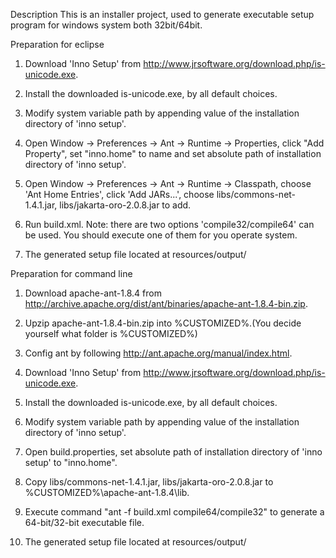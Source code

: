 Description
This is an installer project, used to generate executable setup program for windows system both 32bit/64bit.


Preparation for eclipse

1. Download 'Inno Setup' from http://www.jrsoftware.org/download.php/is-unicode.exe.

2. Install the downloaded is-unicode.exe, by all default choices.

3. Modify system variable path by appending value of the installation directory of 'inno setup'.

4. Open Window -> Preferences -> Ant -> Runtime -> Properties, click "Add Property", set "inno.home" to name and set absolute path of installation directory of 'inno setup'.

5. Open Window -> Preferences -> Ant -> Runtime -> Classpath, choose 'Ant Home Entries', click 'Add JARs...', choose libs/commons-net-1.4.1.jar, libs/jakarta-oro-2.0.8.jar to add.

6. Run build.xml. Note: there are two options 'compile32/compile64' can be used. You should execute one of them for you operate system.

7. The generated setup file located at resources/output/


Preparation for command line

1.  Download apache-ant-1.8.4 from http://archive.apache.org/dist/ant/binaries/apache-ant-1.8.4-bin.zip.

2.  Upzip apache-ant-1.8.4-bin.zip into %CUSTOMIZED%.(You decide yourself what folder is %CUSTOMIZED%)

3.  Config ant by following http://ant.apache.org/manual/index.html.

4.  Download 'Inno Setup' from http://www.jrsoftware.org/download.php/is-unicode.exe.

5.  Install the downloaded is-unicode.exe, by all default choices.

6.  Modify system variable path by appending value of the installation directory of 'inno setup'.

7.  Open build.properties, set absolute path of installation directory of 'inno setup' to "inno.home".

8.  Copy libs/commons-net-1.4.1.jar, libs/jakarta-oro-2.0.8.jar to %CUSTOMIZED%\apache-ant-1.8.4\lib.

9.  Execute command "ant -f build.xml compile64/compile32" to generate a 64-bit/32-bit executable file.

10. The generated setup file located at resources/output/